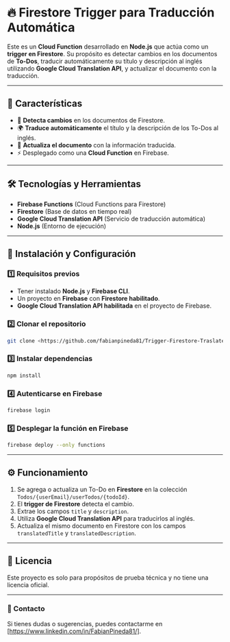 # 🔥 Firestore Trigger para Traducción Automática

Este es un **Cloud Function** desarrollado en **Node.js** que actúa como un **trigger en Firestore**. Su propósito es detectar cambios en los documentos de **To-Dos**, traducir automáticamente su título y descripción al inglés utilizando **Google Cloud Translation API**, y actualizar el documento con la traducción.

---

## 🚀 Características
- 📡 **Detecta cambios** en los documentos de Firestore.
- 🌍 **Traduce automáticamente** el título y la descripción de los To-Dos al inglés.
- 🔄 **Actualiza el documento** con la información traducida.
- ⚡ Desplegado como una **Cloud Function** en Firebase.

---

## 🛠️ Tecnologías y Herramientas
- **Firebase Functions** (Cloud Functions para Firestore)
- **Firestore** (Base de datos en tiempo real)
- **Google Cloud Translation API** (Servicio de traducción automática)
- **Node.js** (Entorno de ejecución)

---

## 📜 Instalación y Configuración
### 1️⃣ Requisitos previos
- Tener instalado **Node.js** y **Firebase CLI**.
- Un proyecto en **Firebase** con **Firestore habilitado**.
- **Google Cloud Translation API habilitada** en el proyecto de Firebase.

### 2️⃣ Clonar el repositorio
```sh
git clone <https://github.com/fabianpineda81/Trigger-Firestore-Traslate>

```

### 3️⃣ Instalar dependencias
```sh
npm install
```

### 4️⃣ Autenticarse en Firebase
```sh
firebase login
```

### 5️⃣ Desplegar la función en Firebase
```sh
firebase deploy --only functions
```

---

## ⚙️ Funcionamiento
1. Se agrega o actualiza un To-Do en **Firestore** en la colección `Todos/{userEmail}/userTodos/{todoId}`.
2. El **trigger de Firestore** detecta el cambio.
3. Extrae los campos `title` y `description`.
4. Utiliza **Google Cloud Translation API** para traducirlos al inglés.
5. Actualiza el mismo documento en Firestore con los campos `translatedTitle` y `translatedDescription`.

---


## 📄 Licencia
Este proyecto es solo para propósitos de prueba técnica y no tiene una licencia oficial.

---

### 📩 Contacto
Si tienes dudas o sugerencias, puedes contactarme en [https://www.linkedin.com/in/FabianPineda81/].

